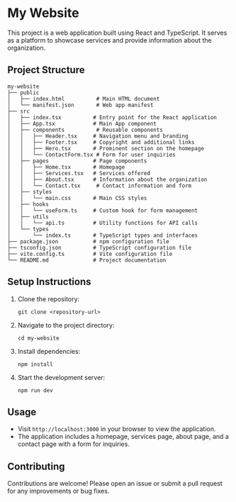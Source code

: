 # My Website

This project is a web application built using React and TypeScript. It serves as a platform to showcase services and provide information about the organization.

## Project Structure

```
my-website
├── public
│   ├── index.html          # Main HTML document
│   └── manifest.json       # Web app manifest
├── src
│   ├── index.tsx          # Entry point for the React application
│   ├── App.tsx            # Main App component
│   ├── components          # Reusable components
│   │   ├── Header.tsx     # Navigation menu and branding
│   │   ├── Footer.tsx     # Copyright and additional links
│   │   ├── Hero.tsx       # Prominent section on the homepage
│   │   └── ContactForm.tsx # Form for user inquiries
│   ├── pages              # Page components
│   │   ├── Home.tsx       # Homepage
│   │   ├── Services.tsx   # Services offered
│   │   ├── About.tsx      # Information about the organization
│   │   └── Contact.tsx     # Contact information and form
│   ├── styles
│   │   └── main.css       # Main CSS styles
│   ├── hooks
│   │   └── useForm.ts     # Custom hook for form management
│   ├── utils
│   │   └── api.ts         # Utility functions for API calls
│   └── types
│       └── index.ts       # TypeScript types and interfaces
├── package.json           # npm configuration file
├── tsconfig.json          # TypeScript configuration file
├── vite.config.ts         # Vite configuration file
└── README.md              # Project documentation
```

## Setup Instructions

1. Clone the repository:
   ```
   git clone <repository-url>
   ```

2. Navigate to the project directory:
   ```
   cd my-website
   ```

3. Install dependencies:
   ```
   npm install
   ```

4. Start the development server:
   ```
   npm run dev
   ```

## Usage

- Visit `http://localhost:3000` in your browser to view the application.
- The application includes a homepage, services page, about page, and a contact page with a form for inquiries.

## Contributing

Contributions are welcome! Please open an issue or submit a pull request for any improvements or bug fixes.